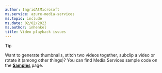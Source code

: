 ```yaml
---
author: IngridAtMicrosoft
ms.service: azure-media-services
ms.topic: include
ms.date: 02/02/2023
ms.author: inhenkel
title: Video playback issues
---
```


> [!TIP]
> Want to generate thumbnails, stitch two videos together, subclip a video or rotate it (among other things)? You can find Media Services sample code on the [**Samples**](../samples/samples-accounts-reference.md?amspage=samplenote) page.